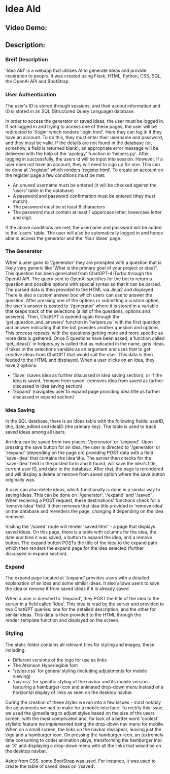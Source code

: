 # Idea AId


## Video Demo:  <URL HERE>


## Description:

### Breif Description
'Idea AId' is a webapp that utilises AI to generate ideas and provide inspiration to people. It was created using Flask, HTML, Python, CSS, SQL, the OpenAI API and BootStrap.



### User Authentication
The user's ID is stored through sessions, and their accout information and ID is stored in an SQL (Structured Query Language) database. 

In order to access the generator or saved ideas, the user must be logged in. If not logged in and trying to access one of these pages, the user will be redirected to '/login' which renders 'login.html'. Here they can log in if they have an account. To do this, they must enter their username and password, and they must be valid. If the details are not found in the database (or, somehow, a field is returned blank), an appropriate error message will be delivered with the help of the 'apology' function in 'helpers.py'. After logging in successfully, the users id will be input into session. However, if a user does not have an account, they will need to sign up for one. This can be done at '/register' which renders 'register.html'. To create an account on the register page a few conditions must be met: 
- An unused username must be entered (it will be checked against the 'users' table in the database)
- A password and password confirmation must be entered (they must match)
- The password must be at least 8 characters 
- The password must contain at least 1 uppercase letter, lowercase letter and digit.

If the above conditions are met, the username and password will be added to the 'users' table. The user will also be automatically logged in and hence able to access the generator and the 'Your Ideas' page.



### The Generator
When a user goes to '/generator' they are prompted with a question that is likely very generic like 'What is the primary goal of your project or idea?'. This question has been generated from ChatGPT-4-Turbo through the OpenAI API. The query sent to OpenAI specifies for the bot to return a question and possible options with special syntax so that it can be parsed. The parsed data is then provided to the HTML via Jinja2 and displayed. There is also a custom answer box which users can use to answer the question. After pressing one of the options or submitting a custom option, the user's answer is posted to '/generator' where it is stored in a variable that keeps track of the selections (a list of the questions, options and answers). Then, ChatGPT is queried again through the 'get_question_and_answers' function in 'helpers.py' with the first question and answer indicating that the bot provides another question and options. This process repeats, with the questions getting more and more specific as more data is gathered. Once 5 questions have been asked, a function called 'get_ideas()' in helpers.py is called that as indicated in the name, gets ideas. It takes in the selections variable as an argument and uses that to get creative ideas from ChatGPT that would suit the user. This data is then feeded to the HTML and displayed. When a user clicks on an idea, they have 2 options:
- 'Save' (saves idea as further discussed in idea saving section), or if the idea is saved, 'remove from saved' (removes idea from saved as further discussed in idea saving section)
- 'Expand' (navigates user to expand page providing idea title as further discussed in expand section)



### Idea Saving
In the SQL database, there is an ideas table with the following fields: userID, title, date_edited and ideaID (the primary key). The table is used to track saved ideas among all users.

An idea can be saved from two places: '/generator' or '/expand'. Upon pressing the save button for an idea, the user is directed to '/generator' or '/expand' (depending on the page on) providing POST data with a field 'save-idea' that contains the idea title. The server then checks for the 'save-idea' field in the posted form and if found, will save the idea’s title, current user ID, and date to the database. After that, the page is rerendered and will display a delete or remove from saved option where the save button originally was.

A user can also delete ideas, which functionally is done in a similar way to saving ideas. This can be done on '/generator', '/expand' and '/saved'. When recieving a POST request, these destinations' functions check for a 'remove-idea' field. It then removes that idea title provided in 'remove-idea' on the database and rerenders the page, changing it depending on the idea removed.

Visiting the '/saved' route will render 'saved.html' - a page that displays saved ideas. On this page, there is a table with columns for the idea, the date and time it was saved, a button to expand the idea, and a remove button. The expand button POSTs the title of the idea to the expand path which then renders the expand page for the idea selected (further discussed in expand section).



### Expand
The expand page located at '/expand' provides users with a detailed explanation of an idea and some similar ideas. It also allows users to save the idea or remove it from saved ideas if it is already saved.

When a user is directed to '/expand', they POST the title of the idea to the server in a field called 'idea'. This idea is read by the server and provided to two ChatGPT queries: one for the detailed description, and the other for similar ideas. This data is then provided to the HTML through the render_template function and displayed on the screen.



### Styling
The static folder contains all relevant files for styling and images, these including:
- Different versions of the logo for use as links
- The Atkinson Hyperlegible font
- 'styles.css' for general styling (including adjustments for mobile viewing)
- 'nav.css' for specific styling of the navbar and its mobile version - featuring a hamburger-icon and animated drop-down menu instead of a horizontal display of links as seen on the desktop navbar.

During the creation of these styles we ran into a few issues - most notably the adjustments we had to make for a mobile interface. To rectify this issue, we used the @media tag to adjust styles based on the size of the users screen, with the most complicated and, for lack of a better word 'coolest' stylistic feature we implemented being the drop-down nav menu for mobile. When on a small screen, the links on the navbar dissapear, leaving just the logo and a hamburger icon. On pressing the hamburger-icon, an (extremely time consuming to code) animation plays, transforming the hamburger into an 'X' and displaying a drop-down menu with all the links that would be on the desktop navbar.

Aside from CSS, some BootStrap was used. For instance, it was used to create the table of saved ideas on '/saved'.